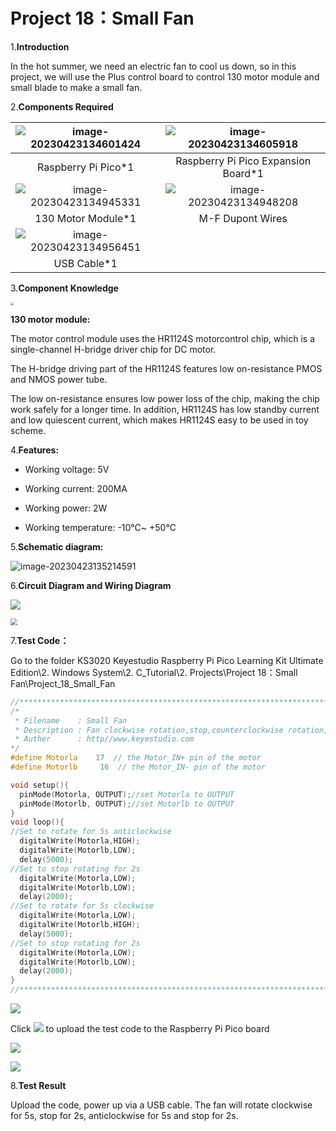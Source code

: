 # Project 18：Small Fan

1.**Introduction**

In the hot summer, we need an electric fan to cool us down, so in this project, we will use the Plus control board to control 130 motor module and small blade to make a small fan.



2.**Components Required**

| ![image-20230423134601424](media/image-20230423134601424.png) | ![image-20230423134605918](media/image-20230423134605918.png) |
| :----------------------------------------------------------: | :----------------------------------------------------------: |
|                     Raspberry Pi Pico*1                      |             Raspberry Pi Pico Expansion Board*1              |
| ![image-20230423134945331](media/image-20230423134945331.png) | ![image-20230423134948208](media/image-20230423134948208.png) |
|                      130 Motor Module*1                      |                       M-F Dupont Wires                       |
| ![image-20230423134956451](media/image-20230423134956451.png) |                                                              |
|                         USB Cable*1                          |                                                              |



3.**Component Knowledge**

<img src="/media/a572bcde7a5e3bf01d273b3d9a024701.png" style="zoom: 33%;" />

**130 motor module:** 

The motor control module uses the HR1124S motorcontrol chip, which is a single-channel H-bridge driver chip for DC motor.

The H-bridge driving part of the HR1124S features low on-resistance PMOS and NMOS power tube. 

The low on-resistance ensures low power loss of the chip, making the chip work safely for a longer time. In addition, HR1124S has low standby current and low quiescent current, which makes HR1124S easy to be used in toy scheme.



4.**Features:**

- Working voltage: 5V

- Working current: 200MA

- Working power: 2W

- Working temperature: -10℃\~ +50℃



5.**Schematic diagram:**

![image-20230423135214591](media/image-20230423135214591.png)



6.**Circuit Diagram and Wiring Diagram**

![](/media/98c9335e5ef2e5304e2cddde04e6e168.png)

<img src="/media/aad9f071a4d7a6a9a62c2899c78822b8.png" style="zoom:67%;" />



7.**Test Code：**

Go to the folder KS3020 Keyestudio Raspberry Pi Pico Learning Kit Ultimate Edition\\2. Windows System\\2. C\_Tutorial\\2. Projects\\Project 18：Small Fan\\Project\_18\_Small\_Fan

```c
//**********************************************************************************
/*
 * Filename    : Small Fan
 * Description : Fan clockwise rotation,stop,counterclockwise rotation,stop,cycle.
 * Auther      : http//www.keyestudio.com
*/
#define Motorla    17  // the Motor_IN+ pin of the motor
#define Motorlb     16  // the Motor_IN- pin of the motor

void setup(){
  pinMode(Motorla, OUTPUT);//set Motorla to OUTPUT
  pinMode(Motorlb, OUTPUT);//set Motorlb to OUTPUT
}
void loop(){
//Set to rotate for 5s anticlockwise
  digitalWrite(Motorla,HIGH);
  digitalWrite(Motorlb,LOW);
  delay(5000);
//Set to stop rotating for 2s 
  digitalWrite(Motorla,LOW);
  digitalWrite(Motorlb,LOW);
  delay(2000);
//Set to rotate for 5s clockwise
  digitalWrite(Motorla,LOW);
  digitalWrite(Motorlb,HIGH);
  delay(5000);
//Set to stop rotating for 2s 
  digitalWrite(Motorla,LOW);
  digitalWrite(Motorlb,LOW);
  delay(2000);
}
//**************************************************************************
```


![](/media/31f44f604d7d525739079df0eeefadaf.png)

Click ![](/media/b0d41283bf5ae66d2d5ab45db15331ba.png) to upload the test code to the Raspberry Pi Pico board

![](/media/a3d23191c514aac8127496546e93698a.png)

![](/media/1478ab9c8eea5ea5b404bdb718b17aad.png)



8.**Test Result**

Upload the code, power up via a USB cable. The fan will rotate clockwise for 5s, stop for 2s, anticlockwise for 5s and stop for 2s.
